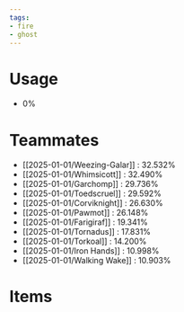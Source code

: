 ```yaml
---
tags:
- fire
- ghost
---
```

# Usage
- 0%
# Teammates
- [[2025-01-01/Weezing-Galar]] : 32.532%
- [[2025-01-01/Whimsicott]] : 32.490%
- [[2025-01-01/Garchomp]] : 29.736%
- [[2025-01-01/Toedscruel]] : 29.592%
- [[2025-01-01/Corviknight]] : 26.630%
- [[2025-01-01/Pawmot]] : 26.148%
- [[2025-01-01/Farigiraf]] : 19.341%
- [[2025-01-01/Tornadus]] : 17.831%
- [[2025-01-01/Torkoal]] : 14.200%
- [[2025-01-01/Iron Hands]] : 10.998%
- [[2025-01-01/Walking Wake]] : 10.903%
# Items